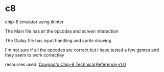 # c8
chip-8 emulator using tkinter

The Main file has all the opcodes and screen interaction

The Diplay file has input handling and sprite drawing


I'm not sure if all the opcodes are correct but i have tested a few games and they seem to work correctley

resourses used:
[Cowgod's Chip-8 Technical Reference v1.0](http://devernay.free.fr/hacks/chip8/C8TECH10.HTM)
